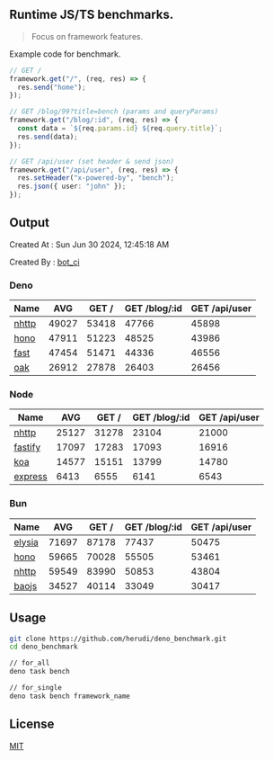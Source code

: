 ## Runtime JS/TS benchmarks.

> Focus on framework features.

Example code for benchmark.
```ts
// GET /
framework.get("/", (req, res) => {
  res.send("home");
});

// GET /blog/99?title=bench (params and queryParams)
framework.get("/blog/:id", (req, res) => {
  const data = `${req.params.id} ${req.query.title}`;
  res.send(data);
});

// GET /api/user (set header & send json)
framework.get("/api/user", (req, res) => {
  res.setHeader("x-powered-by", "bench");
  res.json({ user: "john" });
});
```

## Output
Created At : Sun Jun 30 2024, 12:45:18 AM

Created By : [bot_ci](https://github.com/herudi/deno_benchmarks/commits?author=github-actions%5Bbot%5D)


### Deno
|Name|AVG|GET /|GET /blog/:id|GET /api/user|
|----|----|----|----|----|
|[nhttp](https://github.com/nhttp/nhttp)|49027|53418|47766|45898|
|[hono](https://github.com/honojs/hono)|47911|51223|48525|43986|
|[fast](https://github.com/danteissaias/fast)|47454|51471|44336|46556|
|[oak](https://github.com/oakserver/oak)|26912|27878|26403|26456|
  


### Node
|Name|AVG|GET /|GET /blog/:id|GET /api/user|
|----|----|----|----|----|
|[nhttp](https://github.com/nhttp/nhttp)|25127|31278|23104|21000|
|[fastify](https://github.com/fastify/fastify)|17097|17283|17093|16916|
|[koa](https://github.com/koajs/koa)|14577|15151|13799|14780|
|[express](https://github.com/expressjs/express)|6413|6555|6141|6543|
  


### Bun
|Name|AVG|GET /|GET /blog/:id|GET /api/user|
|----|----|----|----|----|
|[elysia](https://github.com/elysiajs/elysia)|71697|87178|77437|50475|
|[hono](https://github.com/honojs/hono)|59665|70028|55505|53461|
|[nhttp](https://github.com/nhttp/nhttp)|59549|83990|50853|43804|
|[baojs](https://github.com/mattreid1/baojs)|34527|40114|33049|30417|
  



## Usage

```bash
git clone https://github.com/herudi/deno_benchmark.git
cd deno_benchmark

// for_all
deno task bench

// for_single
deno task bench framework_name
```

## License

[MIT](LICENSE)

